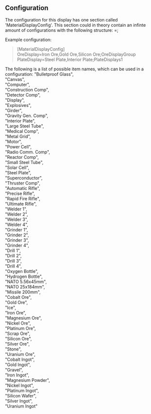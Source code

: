 ﻿Configuration
-------------

The configuration for this display has one section called 'MaterialDisplayConfig'.
This section could in theory contain an infinte amount of configurations with the following structure:
 <key>=<comma-seperated list of items>;<display-group>

Example configuration:
> [MaterialDisplayConfig]  
> OreDisplay=Iron Ore,Gold Ore,Silicon Ore;OreDisplayGroup  
> PlateDisplay=Steel Plate,Interior Plate;PlateDisplays1  

The following is a list of possible item names, which can be used in a configuration:
 "Bulletproof Glass",  
 "Canvas",  
 "Computer",  
 "Construction Comp",  
 "Detector Comp",  
 "Display",  
 "Explosives",  
 "Girder",  
 "Gravity Gen. Comp",  
 "Interior Plate",  
 "Large Steel Tube",  
 "Medical Comp",  
 "Metal Grid",  
 "Motor",  
 "Power Cell",  
 "Radio Comm. Comp",  
 "Reactor Comp",  
 "Small Steel Tube",  
 "Solar Cell",  
 "Steel Plate",  
 "Superconductor",  
 "Thruster Comp",  
 "Automatic Rifle",  
 "Precise Rifle",  
 "Rapid Fire Rifle",  
 "Ultimate Rifle",  
 "Welder 1",  
 "Welder 2",  
 "Welder 3",  
 "Welder 4",  
 "Grinder 1",  
 "Grinder 2",  
 "Grinder 3",  
 "Grinder 4",  
 "Drill 1",  
 "Drill 2",  
 "Drill 3",  
 "Drill 4",  
 "Oxygen Bottle",  
 "Hydrogen Bottle",  
 "NATO 5.56x45mm",  
 "NATO 25x184mm",  
 "Missile 200mm",  
 "Cobalt Ore",  
 "Gold Ore",  
 "Ice",  
 "Iron Ore",  
 "Magnesium Ore",  
 "Nickel Ore",  
 "Platinum Ore",  
 "Scrap Ore",  
 "Silicon Ore",  
 "Silver Ore",  
 "Stone",  
 "Uranium Ore",  
 "Cobalt Ingot",  
 "Gold Ingot",  
 "Gravel",  
 "Iron Ingot",  
 "Magnesium Powder",  
 "Nickel Ingot",  
 "Platinum Ingot",  
 "Silicon Wafer",  
 "Silver Ingot",  
 "Uranium Ingot"  
